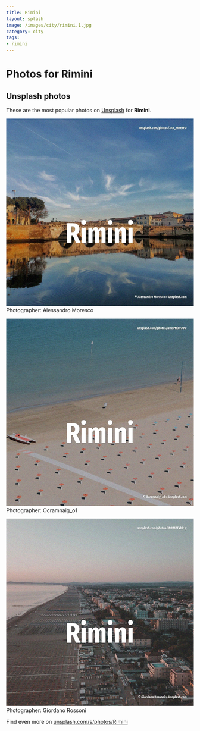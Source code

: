 ```yaml
---
title: Rimini
layout: splash
image: /images/city/rimini.1.jpg
category: city
tags:
- rimini
---
```

# Photos for Rimini
 
## Unsplash photos
These are the most popular photos on [Unsplash](https://unsplash.com) for **Rimini**.
 
![Rimini](/images/city/rimini.1.jpg)
Photographer:  Alessandro Moresco
 
![Rimini](/images/city/rimini.2.jpg)
Photographer:  Ocramnaig_o1
 
![Rimini](/images/city/rimini.3.jpg)
Photographer:  Giordano Rossoni
 
Find even more on [unsplash.com/s/photos/Rimini](https://unsplash.com/s/photos/Rimini)
 
